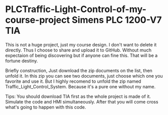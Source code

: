 # PLCTraffic-Light-Control-of-my-course-project Simens PLC 1200-V7 TIA
This is not a huge project, just my course design. I don't want to delete it directly. Thus I choose to share and upload it to GitHub.
Without much expectaion of being discovering but if anyone can fine this. That will be a fortune destiny.

Briefly construction, Just download the zip documents on the list, then unfold it. In this zip you can see two documents,
just choose which one you favorite and use it. But I highly recomend to unfold the zip named Traffic_Light_Control_System.
Because it's a pure one without my name.

Tips: You should download TIA first as the whole project is made of it.
Simulate the code and HMI simultaneously. After that you will come cross what's going to happen with this code.


